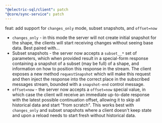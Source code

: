 ```yaml
---
"@electric-sql/client": patch
"@core/sync-service": patch
---
```


feat: add support for `changes_only` mode, subset snapshots, and `offset=now`

- `changes_only` - in this mode the server will not create initial snapshot for the shape, the clients will start receiving changes without seeing base data. Best paired with...
- Subset snapshots - the server now accepts a `subset__*` set of parameters, which when provided result in a special-form response containing a snapshot of a subset (may be full) of a shape, and information on how to position this response in the stream. The client exposes a new method `requestSnapshot` which will make this request and then inject the response into the correct place in the subscribed messages stream, bounded with a `snapshot-end` control message.
- `offset=now` - the server now accepts a `offset=now` special value, in which case the client will receive an immediate up-to-date response with the latest possible continuation offset, allowing it to skip all historical data and start "from scratch". This works best with `changes_only` and subset snapshots where a client doesn't keep state and upon a reload needs to start fresh without historical data.

